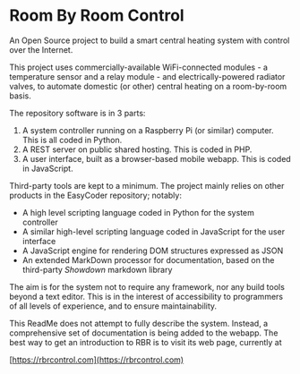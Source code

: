 # Room By Room Control

An Open Source project to build a smart central heating system with control over the Internet.

This project uses commercially-available WiFi-connected modules - a temperature sensor and a relay module - and electrically-powered radiator valves, to automate domestic (or other) central heating on a room-by-room basis.

The repository software is in 3 parts:

  1. A system controller running on a Raspberry Pi (or similar) computer. This is all coded in Python.
  1. A REST server on public shared hosting. This is coded in PHP.
  1. A user interface, built as a browser-based mobile webapp. This is coded in JavaScript.

Third-party tools are kept to a minimum. The project mainly relies on other products in the EasyCoder repository; notably:

  - A high level scripting language coded in Python for the system controller
  - A similar high-level scripting language coded in JavaScript for the user interface
  - A JavaScript engine for rendering DOM structures expressed as JSON
  - An extended MarkDown processor for documentation, based on the third-party _Showdown_ markdown library

The aim is for the system not to require any framework, nor any build tools beyond a text editor. This is in the interest of accessibility to programmers of all levels of experience, and to ensure maintainability.

This ReadMe does not attempt to fully describe the system. Instead, a comprehensive set of documentation is being added to the webapp. The best way to get an introduction to RBR is to visit its web page, currently at

[https://rbrcontrol.com](https://rbrcontrol.com)